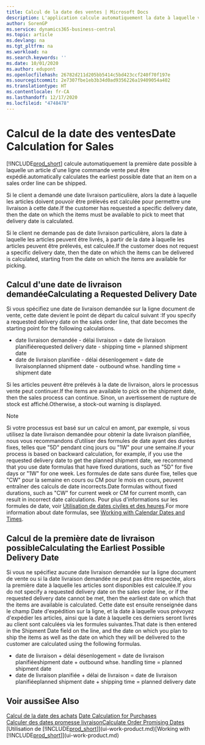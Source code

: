 ```yaml
---
title: Calcul de la date des ventes | Microsoft Docs
description: L'application calcule automatiquement la date à laquelle vous devez commander un article pour l'avoir en inventaire à une certaine date. Il s'agit de la date à laquelle des articles commandés à une date donnée devraient être disponibles pour le prélèvement.
author: SorenGP
ms.service: dynamics365-business-central
ms.topic: article
ms.devlang: na
ms.tgt_pltfrm: na
ms.workload: na
ms.search.keywords: ''
ms.date: 10/01/2020
ms.author: edupont
ms.openlocfilehash: 26782d211d205bb5414c5bd423ccf240f70f197e
ms.sourcegitcommit: 2e7307fbe1eb3b34d0ad9356226a19409054a402
ms.translationtype: HT
ms.contentlocale: fr-CA
ms.lasthandoff: 12/17/2020
ms.locfileid: "4748478"
---
```

# <a name="date-calculation-for-sales"></a><span data-ttu-id="f2b7a-104">Calcul de la date des ventes</span><span class="sxs-lookup"><span data-stu-id="f2b7a-104">Date Calculation for Sales</span></span>
[!INCLUDE[prod_short](includes/prod_short.md)] <span data-ttu-id="f2b7a-105">calcule automatiquement la première date possible à laquelle un article d'une ligne commande vente peut être expédié.</span><span class="sxs-lookup"><span data-stu-id="f2b7a-105">automatically calculates the earliest possible date that an item on a sales order line can be shipped.</span></span>

<span data-ttu-id="f2b7a-106">Si le client a demandé une date livraison particulière, alors la date à laquelle les articles doivent pouvoir être prélevés est calculée pour permettre une livraison à cette date.</span><span class="sxs-lookup"><span data-stu-id="f2b7a-106">If the customer has requested a specific delivery date, then the date on which the items must be available to pick to meet that delivery date is calculated.</span></span>

<span data-ttu-id="f2b7a-107">Si le client ne demande pas de date livraison particulière, alors la date à laquelle les articles peuvent être livrés, à partir de la date à laquelle les articles peuvent être prélevés, est calculée.</span><span class="sxs-lookup"><span data-stu-id="f2b7a-107">If the customer does not request a specific delivery date, then the date on which the items can be delivered is calculated, starting from the date on which the items are available for picking.</span></span>

## <a name="calculating-a-requested-delivery-date"></a><span data-ttu-id="f2b7a-108">Calcul d'une date de livraison demandée</span><span class="sxs-lookup"><span data-stu-id="f2b7a-108">Calculating a Requested Delivery Date</span></span>
<span data-ttu-id="f2b7a-109">Si vous spécifiez une date de livraison demandée sur la ligne document de vente, cette date devient le point de départ du calcul suivant :</span><span class="sxs-lookup"><span data-stu-id="f2b7a-109">If you specify a requested delivery date on the sales order line, that date becomes the starting point for the following calculations.</span></span>

- <span data-ttu-id="f2b7a-110">date livraison demandée - délai livraison = date de livraison planifiée</span><span class="sxs-lookup"><span data-stu-id="f2b7a-110">requested delivery date - shipping time = planned shipment date</span></span>
- <span data-ttu-id="f2b7a-111">date de livraison planifiée - délai désenlogement = date de livraison</span><span class="sxs-lookup"><span data-stu-id="f2b7a-111">planned shipment date - outbound whse. handling time = shipment date</span></span>

<span data-ttu-id="f2b7a-112">Si les articles peuvent être prélevés à la date de livraison, alors le processus vente peut continuer.</span><span class="sxs-lookup"><span data-stu-id="f2b7a-112">If the items are available to pick on the shipment date, then the sales process can continue.</span></span> <span data-ttu-id="f2b7a-113">Sinon, un avertissement de rupture de stock est affiché.</span><span class="sxs-lookup"><span data-stu-id="f2b7a-113">Otherwise, a stock-out warning is displayed.</span></span>

> [!Note]
> <span data-ttu-id="f2b7a-114">Si votre processus est basé sur un calcul en amont, par exemple, si vous utilisez la date livraison demandée pour obtenir la date livraison planifiée, nous vous recommandons d’utiliser des formules de date ayant des durées fixes, telles que "5D" pendant cinq jours ou "1W" pour une semaine.</span><span class="sxs-lookup"><span data-stu-id="f2b7a-114">If your process is based on backward calculation, for example, if you use the requested delivery date to get the planned shipment date, we recommend that you use date formulas that have fixed durations, such as "5D" for five days or "1W" for one week.</span></span> <span data-ttu-id="f2b7a-115">Les formules de date sans durée fixe, telles que "CW" pour la semaine en cours ou CM pour le mois en cours, peuvent entraîner des calculs de date incorrects.</span><span class="sxs-lookup"><span data-stu-id="f2b7a-115">Date formulas without fixed durations, such as "CW" for current week or CM for current month, can result in incorrect date calculations.</span></span> <span data-ttu-id="f2b7a-116">Pour plus d'informations sur les formules de date, voir [Utilisation de dates civiles et des heures](ui-enter-date-ranges.md).</span><span class="sxs-lookup"><span data-stu-id="f2b7a-116">For more information about date formulas, see [Working with Calendar Dates and Times](ui-enter-date-ranges.md).</span></span>

## <a name="calculating-the-earliest-possible-delivery-date"></a><span data-ttu-id="f2b7a-117">Calcul de la première date de livraison possible</span><span class="sxs-lookup"><span data-stu-id="f2b7a-117">Calculating the Earliest Possible Delivery Date</span></span>
<span data-ttu-id="f2b7a-118">Si vous ne spécifiez aucune date livraison demandée sur la ligne document de vente ou si la date livraison demandée ne peut pas être respectée, alors la première date à laquelle les articles sont disponibles est calculée.</span><span class="sxs-lookup"><span data-stu-id="f2b7a-118">If you do not specify a requested delivery date on the sales order line, or if the requested delivery date cannot be met, then the earliest date on which that the items are available is calculated.</span></span> <span data-ttu-id="f2b7a-119">Cette date est ensuite renseignée dans le champ Date d'expédition sur la ligne, et la date à laquelle vous prévoyez d'expédier les articles, ainsi que la date à laquelle ces derniers seront livrés au client sont calculées via les formules suivantes.</span><span class="sxs-lookup"><span data-stu-id="f2b7a-119">That date is then entered in the Shipment Date field on the line, and the date on which you plan to ship the items as well as the date on which they will be delivered to the customer are calculated using the following formulas.</span></span>

- <span data-ttu-id="f2b7a-120">date de livraison + délai désenlogement = date de livraison planifiée</span><span class="sxs-lookup"><span data-stu-id="f2b7a-120">shipment date + outbound whse. handling time = planned shipment date</span></span>
- <span data-ttu-id="f2b7a-121">date de livraison planifiée + délai de livraison = date de livraison planifiée</span><span class="sxs-lookup"><span data-stu-id="f2b7a-121">planned shipment date + shipping time = planned delivery date</span></span>


## <a name="see-also"></a><span data-ttu-id="f2b7a-122">Voir aussi</span><span class="sxs-lookup"><span data-stu-id="f2b7a-122">See Also</span></span>  
 <span data-ttu-id="f2b7a-123">[Calcul de la date des achats](purchasing-date-calculation-for-purchases.md) </span><span class="sxs-lookup"><span data-stu-id="f2b7a-123">[Date Calculation for Purchases](purchasing-date-calculation-for-purchases.md) </span></span>  
 [<span data-ttu-id="f2b7a-124">Calculer des dates promesse livraison</span><span class="sxs-lookup"><span data-stu-id="f2b7a-124">Calculate Order Promising Dates</span></span>](sales-how-to-calculate-order-promising-dates.md)  
 <span data-ttu-id="f2b7a-125">[Utilisation de [!INCLUDE[prod_short](includes/prod_short.md)]](ui-work-product.md)</span><span class="sxs-lookup"><span data-stu-id="f2b7a-125">[Working with [!INCLUDE[prod_short](includes/prod_short.md)]](ui-work-product.md)</span></span>
